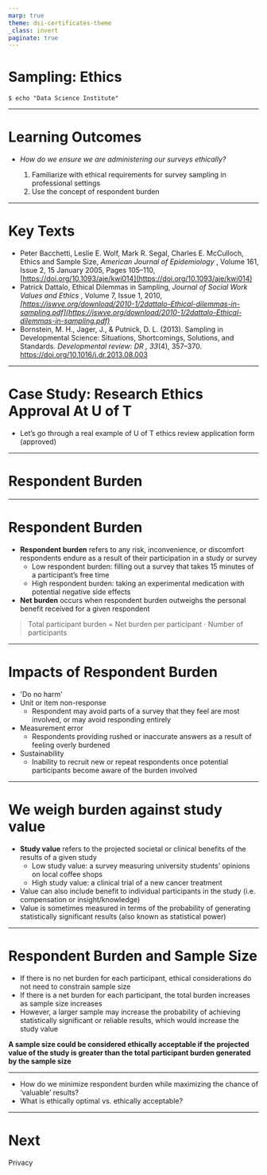 ```yaml
---
marp: true
theme: dsi-certificates-theme
_class: invert
paginate: true
---
```


# Sampling: Ethics

```code
$ echo "Data Science Institute"
```

---

# Learning Outcomes

- *How do we ensure we are administering our surveys ethically?*

  1. Familiarize with ethical requirements for survey sampling in professional settings
  2. Use the concept of respondent burden

---

# Key Texts

- Peter Bacchetti, Leslie E. Wolf, Mark R. Segal, Charles E. McCulloch, Ethics and Sample Size, *American Journal of Epidemiology* , Volume 161, Issue 2, 15 January 2005, Pages 105–110, [https://doi.org/10.1093/aje/kwi014](https://doi.org/10.1093/aje/kwi014)
- Patrick Dattalo, Ethical Dilemmas in Sampling, *Journal of Social Work Values and Ethics* , Volume 7, Issue 1, 2010, *[https://jswve.org/download/2010-1/2dattalo-Ethical-dilemmas-in-sampling.pdf](https://jswve.org/download/2010-1/2dattalo-Ethical-dilemmas-in-sampling.pdf)*
- Bornstein, M. H., Jager, J., & Putnick, D. L. (2013). Sampling in Developmental Science: Situations, Shortcomings, Solutions, and Standards. *Developmental review: DR , 33*(4), 357–370. https://doi.org/10.1016/j.dr.2013.08.003

---

# Case Study: Research Ethics Approval At U of T

- Let’s go through a real example of U of T ethics review application form (approved)

---

# Respondent Burden

---

# Respondent Burden

- **Respondent burden** refers to any risk, inconvenience, or discomfort respondents endure as a result of their participation in a study or survey
  - Low respondent burden: filling out a survey that takes 15 minutes of a participant’s free time
  - High respondent burden: taking an experimental medication with potential negative side effects
- **Net burden** occurs when respondent burden outweighs the personal benefit received for a given respondent
> Total participant burden =  Net burden per participant $\cdot$  Number of participants

---

# Impacts of Respondent Burden

- 'Do no harm'
- Unit or item non-response
  - Respondent may avoid parts of a survey that they feel are most involved, or may avoid responding entirely
- Measurement error
  - Respondents providing rushed or inaccurate answers as a result of feeling overly burdened
- Sustainability
  - Inability to recruit new or repeat respondents once potential participants become aware of the burden involved

---

# We weigh burden against study value

- **Study value** refers to the projected societal or clinical benefits of the results of a given study
  - Low study value: a survey measuring university students’ opinions on local coffee shops
  - High study value: a clinical trial of a new cancer treatment
- Value can also include benefit to individual participants in the study (i.e. compensation or insight/knowledge)
- Value is sometimes measured in terms of the probability of generating statistically significant results (also known as statistical power)

---

# Respondent Burden and Sample Size

- If there is no net burden for each participant, ethical considerations do not need to constrain sample size
- If there is a net burden for each participant, the total burden increases as sample size increases
- However, a larger sample may increase the probability of achieving statistically significant or reliable results, which would increase the study value

**A sample size could be considered ethically acceptable if the projected value of the study is greater than the total participant burden generated by the sample size**

---

- How do we minimize respondent burden while maximizing the chance of ‘valuable’ results?
- What is ethically optimal vs. ethically acceptable?

---

# Next
Privacy
